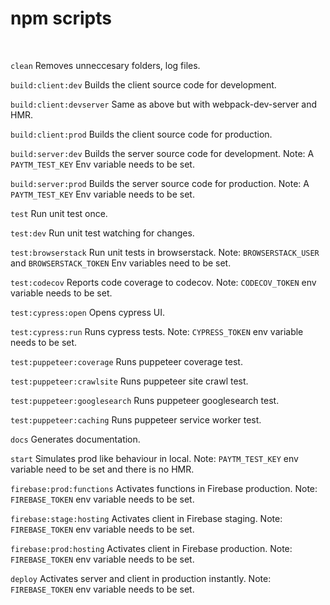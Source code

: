 # npm scripts

&nbsp;

`clean` Removes unneccesary folders, log files.

`build:client:dev` Builds the client source code for development.

`build:client:devserver` Same as above but with webpack-dev-server and HMR.

`build:client:prod` Builds the client source code for production.

`build:server:dev` Builds the server source code for development. Note: A `PAYTM_TEST_KEY` Env variable needs to be set.

`build:server:prod` Builds the server source code for production. Note: A `PAYTM_TEST_KEY` Env variable needs to be set.

`test` Run unit test once.

`test:dev` Run unit test watching for changes.

`test:browserstack` Run unit tests in browserstack. Note: `BROWSERSTACK_USER` and `BROWSERSTACK_TOKEN` Env variables need to be set.

`test:codecov` Reports code coverage to codecov. Note: `CODECOV_TOKEN` env variable needs to be set.

`test:cypress:open` Opens cypress UI.

`test:cypress:run`  Runs cypress tests. Note: `CYPRESS_TOKEN` env variable needs to be set.

`test:puppeteer:coverage` Runs puppeteer coverage test.

`test:puppeteer:crawlsite` Runs puppeteer site crawl test.

`test:puppeteer:googlesearch` Runs puppeteer googlesearch test.

`test:puppeteer:caching` Runs puppeteer service worker test.

`docs` Generates documentation.

`start` Simulates prod like behaviour in local. Note: `PAYTM_TEST_KEY` env variable need to be set and there is no HMR.

`firebase:prod:functions` Activates functions in Firebase production. Note: `FIREBASE_TOKEN` env variable needs to be set.

`firebase:stage:hosting` Activates client in Firebase staging. Note: `FIREBASE_TOKEN` env variable needs to be set.

`firebase:prod:hosting` Activates client in Firebase production. Note: `FIREBASE_TOKEN` env variable needs to be set.

`deploy` Activates server and client in production instantly. Note: `FIREBASE_TOKEN` env variable needs to be set.
